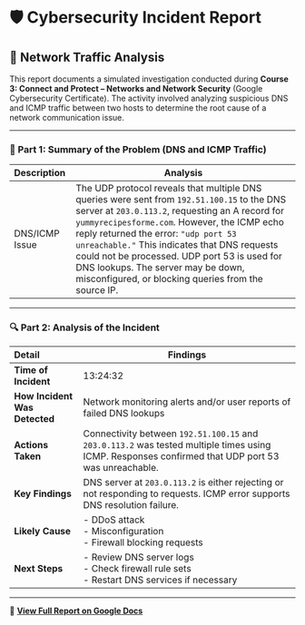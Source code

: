 # 🛡️ Cybersecurity Incident Report

## 📡 Network Traffic Analysis

This report documents a simulated investigation conducted during **Course 3: Connect and Protect – Networks and Network Security** (Google Cybersecurity Certificate). The activity involved analyzing suspicious DNS and ICMP traffic between two hosts to determine the root cause of a network communication issue.

---

### 🧩 Part 1: Summary of the Problem (DNS and ICMP Traffic)

| Description | Analysis |
| :---- | ----- |
| DNS/ICMP Issue | The UDP protocol reveals that multiple DNS queries were sent from `192.51.100.15` to the DNS server at `203.0.113.2`, requesting an A record for `yummyrecipesforme.com`. However, the ICMP echo reply returned the error: `"udp port 53 unreachable."` This indicates that DNS requests could not be processed. UDP port 53 is used for DNS lookups. The server may be down, misconfigured, or blocking queries from the source IP. |

---

### 🔍 Part 2: Analysis of the Incident

| Detail | Findings |
| :---- | -------- |
| **Time of Incident** | 13:24:32 |
| **How Incident Was Detected** | Network monitoring alerts and/or user reports of failed DNS lookups |
| **Actions Taken** | Connectivity between `192.51.100.15` and `203.0.113.2` was tested multiple times using ICMP. Responses confirmed that UDP port 53 was unreachable. |
| **Key Findings** | DNS server at `203.0.113.2` is either rejecting or not responding to requests. ICMP error supports DNS resolution failure. |
| **Likely Cause** | - DDoS attack <br> - Misconfiguration <br> - Firewall blocking requests |
| **Next Steps** |  - Review DNS server logs <br> - Check firewall rule sets <br>  - Restart DNS services if necessary |

---

📄 **[View Full Report on Google Docs](https://docs.google.com/document/d/1VJf9_HZpJg_qMWS1HIqSk4-IdsqxoiOenSTgLeJeItg/edit?usp=drive_link)**
